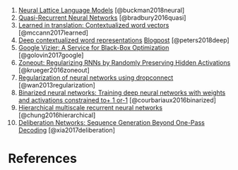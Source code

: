 1. [Neural Lattice Language Models](https://arxiv.org/pdf/1803.05071.pdf) [@buckman2018neural]
2. [Quasi-Recurrent Neural Networks](https://arxiv.org/abs/1611.01576) [@bradbury2016quasi]
3. [Learned in translation: Contextualized word vectors](https://openreview.net/pdf?id=SJTCsqMUf) [@mccann2017learned]
4. [Deep contextualized word representations](https://openreview.net/pdf?id=SJTCsqMUf) [Blogpost](http://allennlp.org/elmo) [@peters2018deep]
5. [Google Vizier: A Service for Black-Box Optimization](http://delivery.acm.org/10.1145/3100000/3098043/p1487-golovin.pdf?ip=161.53.65.243&id=3098043&acc=OA&key=4D4702B0C3E38B35%2E4D4702B0C3E38B35%2E4D4702B0C3E38B35%2E5945DC2EABF3343C&__acm__=1521816060_f8e5a5274dbf83b05b40a09fb442c1dc) [@golovin2017google]
6. [Zoneout: Regularizing RNNs by Randomly Preserving Hidden Activations](https://arxiv.org/pdf/1606.01305.pdf) [@krueger2016zoneout]
7. [Regularization of neural networks using dropconnect](http://proceedings.mlr.press/v28/wan13.pdf) [@wan2013regularization]
8. [Binarized neural networks: Training deep neural networks with weights and activations constrained to+ 1 or-1](https://arxiv.org/abs/1602.02830) [@courbariaux2016binarized]
9. [Hierarchical multiscale recurrent neural networks](https://openreview.net/forum?id=S1di0sfgl) [@chung2016hierarchical]
10. [Deliberation Networks: Sequence Generation Beyond One-Pass Decoding](https://papers.nips.cc/paper/6775-deliberation-networks-sequence-generation-beyond-one-pass-decoding.pdf) [@xia2017deliberation]

# References
